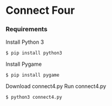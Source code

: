 # Connect Four

### Requirements
Install Python 3
```
$ pip install python3
```
Install Pygame
```
$ pip install pygame
```
Download connect4.py
Run connect4.py
```
$ python3 connect4.py
```
